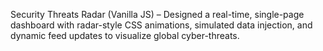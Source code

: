 Security Threats Radar (Vanilla JS) – Designed a real-time, single-page dashboard with radar-style CSS animations, simulated data injection, and dynamic feed updates to visualize global cyber-threats.

